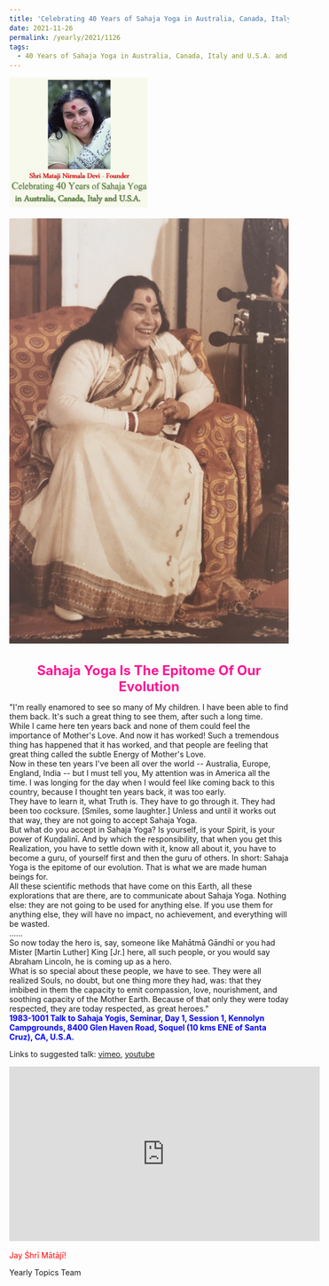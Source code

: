 ```yaml
---
title: 'Celebrating 40 Years of Sahaja Yoga in Australia, Canada, Italy and U.S.A. and its Culture, Post 42'
date: 2021-11-26
permalink: /yearly/2021/1126
tags:
  - 40 Years of Sahaja Yoga in Australia, Canada, Italy and U.S.A. and its Culture
---
```


<div style="text-align: left"><img src="/images/Celebrating40YearsSahajaYoga.png" width="250" /></div><br>

<div style="text-align: center"><img src="/images/image848_Karan_Khurana_Collection.png" /></div>

<br>
<p style="color:DeepPink; text-align:center">
<font size="+2"><b>Sahaja Yoga Is The Epitome Of Our Evolution</b><br></font>
</p>

<p>
"I'm really enamored to see so many of My children. I have been able to find them back. It's such a great thing to see them, after such a long time.<br>
While I came here ten years back and none of them could feel the importance of Mother's Love. And now it has worked! Such a tremendous thing has happened that it has worked, and that people are feeling that great thing called the subtle Energy of Mother's Love.<br>
Now in these ten years I've been all over the world -- Australia, Europe, England, India -- but I must tell you, My attention was in America all the time. I was longing for the day when I would feel like coming back to this country, because I thought ten years back, it was too early.<br> 
They have to learn it, what Truth is. They have to go through it. They had been too cocksure. [Smiles, some laughter.] Unless and until it works out that way, they are not going to accept Sahaja Yoga.<br>
But what do you accept in Sahaja Yoga? Is yourself, is your Spirit, is your power of Kuṇḍalinī. And by which the responsibility, that when you get this Realization, you have to settle down with it, know all about it, you have to become a guru, of yourself first and then the guru of others. In short: Sahaja Yoga is the epitome of our evolution. That is what we are made human beings for.<br>
All these scientific methods that have come on this Earth, all these explorations that are there, are to communicate about Sahaja Yoga. Nothing else: they are not going to be used for anything else. If you use them for anything else, they will have no impact, no achievement, and everything will be wasted.<br>
......<br>
So now today the hero is, say, someone like Mahātmā Gāndhī or you had Mister [Martin Luther] King [Jr.] here, all such people, or you would say Abraham Lincoln, he is coming up as a hero.<br>
What is so special about these people, we have to see. They were all realized Souls, no doubt, but one thing more they had, was: that they imbibed in them the capacity to emit compassion, love, nourishment, and soothing capacity of the Mother Earth. Because of that only they were today respected, they are today respected, as great heroes."<br>
<font color="blue"><b>1983-1001 Talk to Sahaja Yogis, Seminar, Day 1, Session 1, Kennolyn Campgrounds, 8400 Glen Haven Road, Soquel (10 kms ENE of Santa Cruz), CA, U.S.A.</b></font><br>
</p>

Links to suggested talk: <a href="https://vimeo.com/311948554"> vimeo</a>, <a href="https://www.youtube.com/watch?v=kWChhncz6b8"> youtube</a><br>

<iframe width="560" height="315" src="https://www.youtube.com/embed/kWChhncz6b8" title="YouTube video player" frameborder="0" allow="accelerometer; autoplay; clipboard-write; encrypted-media; gyroscope; picture-in-picture" allowfullscreen></iframe>

<p style="color:red;">Jay Śhrī Mātājī!<br></p>

Yearly Topics Team